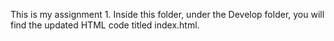 This is my assignment 1. Inside this folder, under the Develop folder, you will find the updated HTML code titled index.html. 

